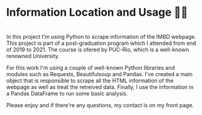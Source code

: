 # Information Location and Usage 🕵️‍♀️
#
In this project I'm using Python to scrape information of the IMBD webpage. This project is part of a post-graduation program which I attended from end of 2019 to 2021. The course is ofered by PUC-Rio, which is a well-known renowned University.

For this work I'm using a couple of well-known Python libraries and modules such as Requests, Beautifulsoup and Pandas. I've created a main object that is responsible to scrape all the HTML information of the webpage as well as treat the retreived data. Finally, I use the information in a Pandas DataFrame to run some basic analysis.

Please enjoy and if there're any questions, my contact is on my front page.
